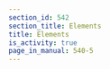 ```yaml
---
section_id: 542
section_title: Elements
title: Elements
is_activity: true
page_in_manual: 540-5
---
```

